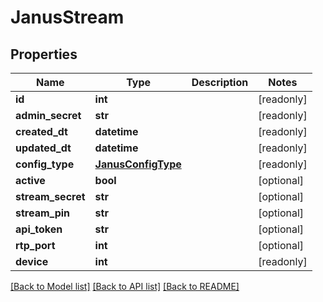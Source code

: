 # JanusStream


## Properties
Name | Type | Description | Notes
------------ | ------------- | ------------- | -------------
**id** | **int** |  | [readonly] 
**admin_secret** | **str** |  | [readonly] 
**created_dt** | **datetime** |  | [readonly] 
**updated_dt** | **datetime** |  | [readonly] 
**config_type** | [**JanusConfigType**](JanusConfigType.md) |  | [readonly] 
**active** | **bool** |  | [optional] 
**stream_secret** | **str** |  | [optional] 
**stream_pin** | **str** |  | [optional] 
**api_token** | **str** |  | [optional] 
**rtp_port** | **int** |  | [optional] 
**device** | **int** |  | [readonly] 

[[Back to Model list]](../README.md#documentation-for-models) [[Back to API list]](../README.md#documentation-for-api-endpoints) [[Back to README]](../README.md)


